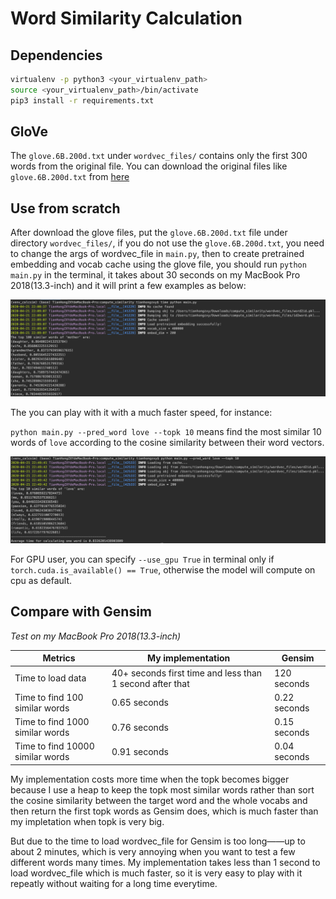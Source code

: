 # Word Similarity Calculation

## Dependencies

```bash
virtualenv -p python3 <your_virtualenv_path>
source <your_virtualenv_path>/bin/activate
pip3 install -r requirements.txt
```

## GloVe

The `glove.6B.200d.txt` under `wordvec_files/` contains only the first 300 words from the original file. You can download the original files like `glove.6B.200d.txt` from [here](https://nlp.stanford.edu/projects/glove/)

## Use from scratch

After download the glove files, put the `glove.6B.200d.txt` file under directory `wordvec_files/`, if you do not use the `glove.6B.200d.txt`, you need to change the args of wordvec_file in `main.py`, then to create pretrained embedding and vocab cache using the glove file, you should run `python main.py` in the terminal, it takes about 30 seconds on my MacBook Pro 2018(13.3-inch) and it will print a few examples as below:

![](https://github.com/TianHongZXY/Compute-Word-Similarity/blob/master/images/img1.png)

The you can play with it with a much faster speed, for instance:

`python main.py --pred_word love --topk 10` means find the most similar 10 words of `love` according to the cosine similarity between their word vectors.

![](https://github.com/TianHongZXY/Compute-Word-Similarity/blob/master/images/img2.png)

For GPU user, you can specify `--use_gpu True` in terminal only if `torch.cuda.is_available() == True`, otherwise the model will compute on  cpu as default.

## Compare with Gensim

*Test on my MacBook Pro 2018(13.3-inch)*

| Metrics | My implementation | Gensim |
| ------ | ------ | ------ |
| Time to load data | 40+  seconds first time and less than 1 second after that | 120  seconds |
| Time to find 100 similar words | 0.65 seconds | 0.22 seconds |
| Time to find 1000 similar words | 0.76 seconds | 0.15 seconds |
| Time to find 10000 similar words | 0.91 seconds | 0.04 seconds |

My implementation costs more time when the topk becomes bigger because I use a heap to keep the topk most similar words rather than sort the cosine similarity between the target word and the whole vocabs and then return the first topk words as Gensim does, which is much faster than my impletation when topk is very big.

But due to the time to load wordvec_file for Gensim is too long——up to about 2 minutes, which is very annoying when you want to test a few different words many times. My implementation takes less than 1 second to load wordvec_file which is much faster, so it is very easy to play with it repeatly without waiting for a long time everytime.